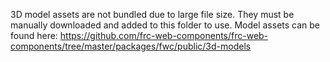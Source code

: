 3D model assets are not bundled due to large file size. They must be manually downloaded and added to this folder to use. Model assets can be found here: https://github.com/frc-web-components/frc-web-components/tree/master/packages/fwc/public/3d-models